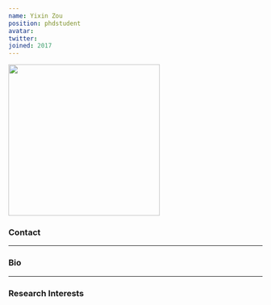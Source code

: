 ```yaml
---
name: Yixin Zou
position: phdstudent
avatar: 
twitter:
joined: 2017
---
```


<img width="300" src="{{site.baseurl}}/images/people/{{page.avatar}}" data-action="zoom">

### Contact

<hr>

### Bio

<hr>

### Research Interests

